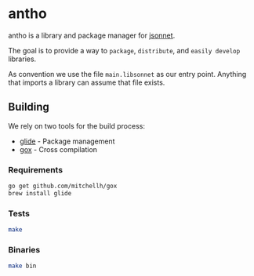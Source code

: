 # antho

antho is a library and package manager for [jsonnet](http://jsonnet.org/).

The goal is to provide a way to `package`, `distribute`, and `easily develop` libraries.

As convention we use the file `main.libsonnet` as our entry point. Anything that imports a library can assume that file exists.

## Building

We rely on two tools for the build process:

* [glide](https://github.com/Masterminds/glide) - Package management
* [gox](https://github.com/mitchellh/gox) - Cross compilation

### Requirements

```bash
go get github.com/mitchellh/gox
brew install glide
```

### Tests

```bash
make
```

### Binaries

```bash
make bin
```
